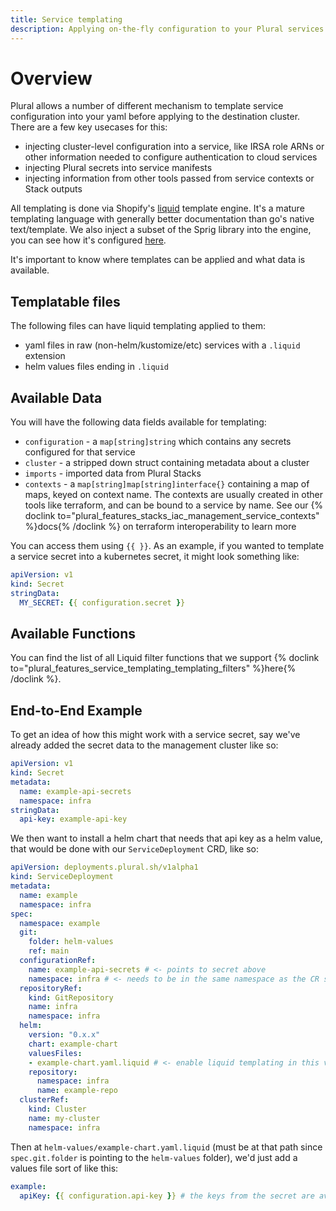 ```yaml
---
title: Service templating
description: Applying on-the-fly configuration to your Plural services
---
```

# Overview

Plural allows a number of different mechanism to template service configuration into your yaml before applying to the destination cluster. There are a few key usecases for this:

- injecting cluster-level configuration into a service, like IRSA role ARNs or other information needed to configure authentication to cloud services
- injecting Plural secrets into service manifests
- injecting information from other tools passed from service contexts or Stack outputs

All templating is done via Shopify's [liquid](https://shopify.github.io/liquid/) template engine. It's a mature templating language with generally better documentation than go's native text/template. We also inject a subset of the Sprig library into the engine, you can see how it's configured [here](https://github.com/pluralsh/deployment-operator/blob/main/pkg/manifests/template/raw.go#L22).

It's important to know where templates can be applied and what data is available.

## Templatable files

The following files can have liquid templating applied to them:

- yaml files in raw (non-helm/kustomize/etc) services with a `.liquid` extension
- helm values files ending in `.liquid`


## Available Data

You will have the following data fields available for templating:

- `configuration` - a `map[string]string` which contains any secrets configured for that service
- `cluster` - a stripped down struct containing metadata about a cluster
- `imports` - imported data from Plural Stacks
- `contexts` - a `map[string]map[string]interface{}` containing a map of maps, keyed on context name. The contexts are usually created in other tools like terraform, and can be bound to a service by name. See our {% doclink to="plural_features_stacks_iac_management_service_contexts" %}docs{% /doclink %} on terraform interoperability to learn more

You can access them using `{{ }}`. As an example, if you wanted to template a service secret into a kubernetes secret, it might look something like:

```yaml
apiVersion: v1
kind: Secret
stringData:
  MY_SECRET: {{ configuration.secret }}
```

## Available Functions

You can find the list of all Liquid filter functions that we support {% doclink to="plural_features_service_templating_templating_filters" %}here{% /doclink %}.

## End-to-End Example

To get an idea of how this might work with a service secret, say we've already added the secret data to the management cluster like so:

```yaml
apiVersion: v1
kind: Secret
metadata:
  name: example-api-secrets
  namespace: infra
stringData:
  api-key: example-api-key
```

We then want to install a helm chart that needs that api key as a helm value, that would be done with our `ServiceDeployment` CRD, like so:

```yaml
apiVersion: deployments.plural.sh/v1alpha1
kind: ServiceDeployment
metadata:
  name: example
  namespace: infra
spec:
  namespace: example
  git:
    folder: helm-values
    ref: main
  configurationRef:
    name: example-api-secrets # <- points to secret above
    namespace: infra # <- needs to be in the same namespace as the CR since we need to set a k8s owner reference
  repositoryRef:
    kind: GitRepository
    name: infra
    namespace: infra
  helm:
    version: "0.x.x"
    chart: example-chart
    valuesFiles:
    - example-chart.yaml.liquid # <- enable liquid templating in this values file
    repository:
      namespace: infra
      name: example-repo
  clusterRef:
    kind: Cluster
    name: my-cluster
    namespace: infra
```

Then at `helm-values/example-chart.yaml.liquid` (must be at that path since `spec.git.folder` is pointing to the `helm-values` folder), we'd just add a values file sort of like this:

```yaml
example:
  apiKey: {{ configuration.api-key }} # the keys from the secret are available in the `configuration` map here
```
